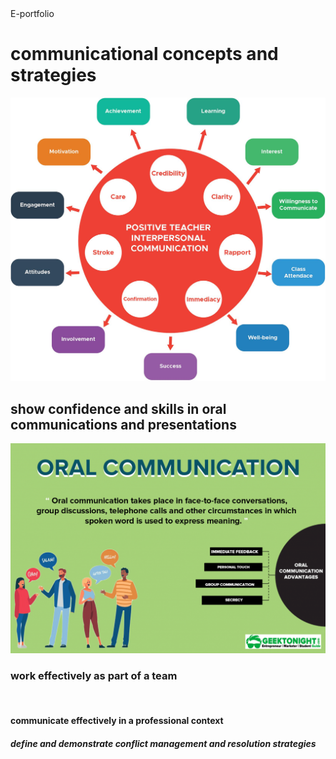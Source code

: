 <html>
   <head> 
     E-portfolio
  </head>
  <body>
   <h1>communicational concepts and strategies</h1>
    <img src="bap11.jpg"alt"khalu">
   <h2>show confidence and skills in oral communications and presentations</h2>
     <img src="bap12.png"alt"kp">
   <h3>work effectively as part of a team</h3>
     <img src="image30.jpg" alt "kd">
     
   <h4>communicate effectively in a professional context</h4>
     
   <h5>define and demonstrate conflict management and resolution strategies</h5>
   </body>
   </html>
